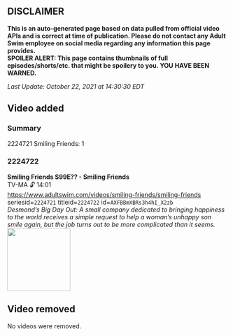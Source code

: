 ## DISCLAIMER
**This is an auto-generated page based on data pulled from official video APIs and is correct at time of publication. Please do not contact any Adult Swim employee on social media regarding any information this page provides.**  
**SPOILER ALERT: This page contains thumbnails of full episodes/shorts/etc. that might be spoilery to you. YOU HAVE BEEN WARNED.**  

_Last Update: October 22, 2021 at 14:30:30 EDT_
## Video added
### Summary
2224721 Smiling Friends: 1  
### 2224722
**Smiling Friends S99E?? - Smiling Friends**  
TV-MA 🔓 14:01  
https://www.adultswim.com/videos/smiling-friends/smiling-friends  
seriesid=`2224721` titleid=`2224722` id=`AXFBBmXBRs3h4hI_X2zb`  
_Desmond’s Big Day Out: A small company dedicated to bringing happiness to the world receives a simple request to help a woman’s unhappy son smile again, but the job turns out to be more complicated than it seems._  
<a href="https://media.cdn.adultswim.com/uploads/20200403/thumbnails/2_2043148580-SMILINGFRIENDS_online_thumb.jpg"><img src="https://media.cdn.adultswim.com/uploads/20200403/thumbnails/2_2043148580-SMILINGFRIENDS_online_thumb.jpg" height="144px" /></a>
## Video removed
No videos were removed.  
